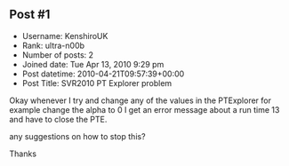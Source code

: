 ## Post #1
- Username: KenshiroUK
- Rank: ultra-n00b
- Number of posts: 2
- Joined date: Tue Apr 13, 2010 9:29 pm
- Post datetime: 2010-04-21T09:57:39+00:00
- Post Title: SVR2010 PT Explorer problem

Okay whenever I try and change any of the values in the PTExplorer for example change the alpha to 0 I get an error message about a run time 13 and have to close the PTE.

any suggestions on how to stop this?

Thanks
